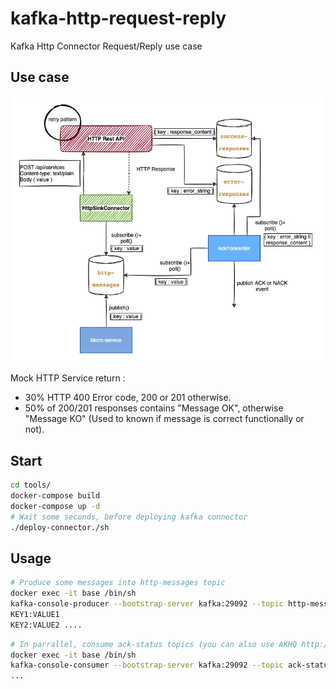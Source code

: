 # kafka-http-request-reply
Kafka Http Connector Request/Reply use case

## Use case

<img src="./docs/workflow5.jpg">

Mock HTTP Service return :
- 30% HTTP 400 Error code, 200 or 201 otherwise.
- 50% of 200/201 responses contains "Message OK", otherwise "Message KO" (Used to known if message is correct functionally or not).

## Start

``` bash
cd tools/
docker-compose build
docker-compose up -d
# Wait some seconds, before deploying kafka connector
./deploy-connector./sh
```

## Usage

``` bash
# Produce some messages into http-messages topic
docker exec -it base /bin/sh
kafka-console-producer --bootstrap-server kafka:29092 --topic http-messages --property key.separator=: --property parse.key=true
KEY1:VALUE1
KEY2:VALUE2 ....
```

``` bash
# In parrallel, consume ack-status topics (you can also use AKHQ http://localhost:8082) and see ack messages
docker exec -it base /bin/sh
kafka-console-consumer --bootstrap-server kafka:29092 --topic ack-status --from-beginning
...
```

